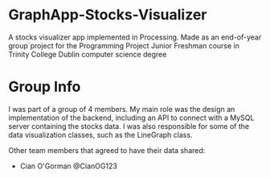 # GraphApp-Stocks-Visualizer
A stocks visualizer app implemented in Processing. Made as an end-of-year group`project for the Programming Project Junior Freshman course in Trinity College Dublin computer science degree

# Group Info
I was part of a group of 4 members. My main role was the design an implementation of the backend, including an API to connect with a MySQL server containing the stocks data. I was also responsible for some of the data visualization classes, such as the LineGraph class.

Other team members that agreed to have their data shared:
- Cian O'Gorman @CianOG123
